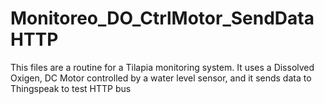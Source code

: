 # Monitoreo_DO_CtrlMotor_SendDataHTTP
 This files are a routine for a Tilapia monitoring system. It uses a Dissolved Oxigen, DC Motor controlled by a water level sensor, and it sends data to Thingspeak to test HTTP bus 
